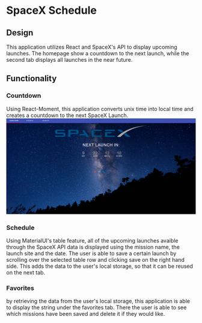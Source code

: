 # SpaceX Schedule

## Design
This application utilizes React and SpaceX's API to display upcoming launches. The homepage show a countdown to the next launch, while the second tab displays all launches in the near future.

## Functionality 

### Countdown
Using React-Moment, this application converts unix time into local time and creates a countdown to the next SpaceX Launch.
<img src='./Images/countdown.png'>

### Schedule
Using MaterialUI's table feature, all of the upcoming launches avaible through the SpaceX API data is displayed using the mission name, the launch site and the date. The user is able to save a certain launch by scrolling over the selected table row and clicking save on the right hand side. This adds the data to the user's local storage, so that it can be reused on the next tab.

### Favorites

by retrieving the data from the user's local storage, this application is able to display the string under the favorites tab. There the user is able to see which missions have been saved and delete it if they would like.
